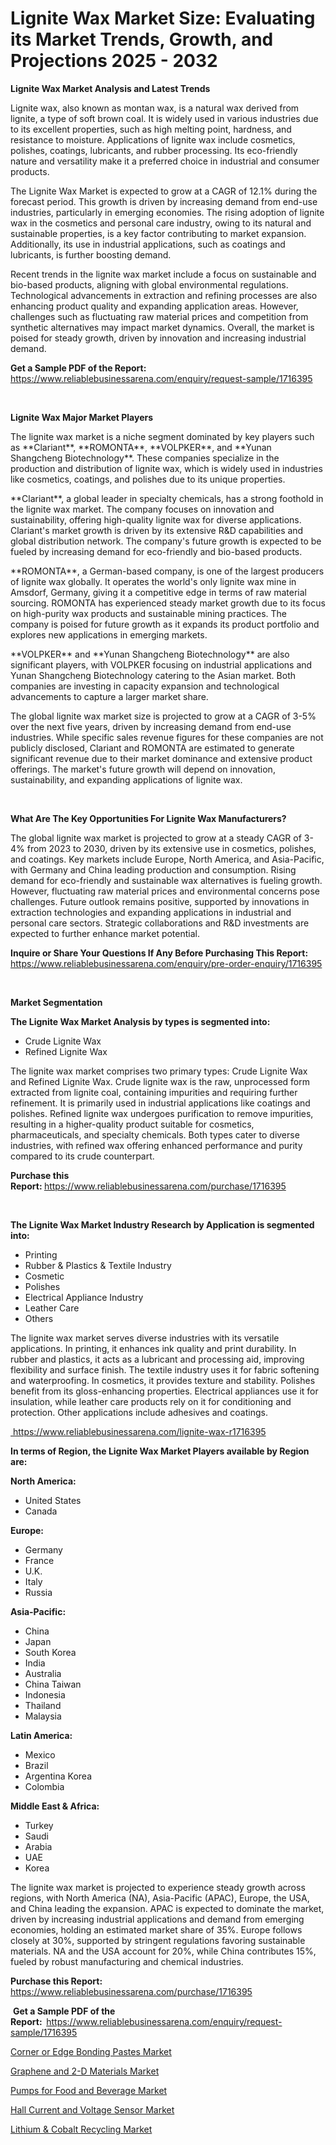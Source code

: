 <p><h1>Lignite Wax Market Size: Evaluating its Market Trends, Growth, and Projections 2025 - 2032</h1></p><p><strong>Lignite Wax Market Analysis and Latest Trends</strong></p>
<p><p>Lignite wax, also known as montan wax, is a natural wax derived from lignite, a type of soft brown coal. It is widely used in various industries due to its excellent properties, such as high melting point, hardness, and resistance to moisture. Applications of lignite wax include cosmetics, polishes, coatings, lubricants, and rubber processing. Its eco-friendly nature and versatility make it a preferred choice in industrial and consumer products.</p><p>The Lignite Wax Market is expected to grow at a CAGR of 12.1% during the forecast period. This growth is driven by increasing demand from end-use industries, particularly in emerging economies. The rising adoption of lignite wax in the cosmetics and personal care industry, owing to its natural and sustainable properties, is a key factor contributing to market expansion. Additionally, its use in industrial applications, such as coatings and lubricants, is further boosting demand.</p><p>Recent trends in the lignite wax market include a focus on sustainable and bio-based products, aligning with global environmental regulations. Technological advancements in extraction and refining processes are also enhancing product quality and expanding application areas. However, challenges such as fluctuating raw material prices and competition from synthetic alternatives may impact market dynamics. Overall, the market is poised for steady growth, driven by innovation and increasing industrial demand.</p></p>
<p><strong>Get a Sample PDF of the Report:&nbsp;</strong> <a href="https://www.reliablebusinessarena.com/enquiry/request-sample/1716395?utm_campaign=2039&utm_medium=2&utm_source=Github&utm_content=ia&utm_term=29012025&utm_id=lignite-wax">https://www.reliablebusinessarena.com/enquiry/request-sample/1716395</a></p>
<p>&nbsp;</p>
<p><strong>Lignite Wax Major Market Players</strong></p>
<p><p>The lignite wax market is a niche segment dominated by key players such as **Clariant**, **ROMONTA**, **VOLPKER**, and **Yunan Shangcheng Biotechnology**. These companies specialize in the production and distribution of lignite wax, which is widely used in industries like cosmetics, coatings, and polishes due to its unique properties.</p><p>**Clariant**, a global leader in specialty chemicals, has a strong foothold in the lignite wax market. The company focuses on innovation and sustainability, offering high-quality lignite wax for diverse applications. Clariant's market growth is driven by its extensive R&D capabilities and global distribution network. The company's future growth is expected to be fueled by increasing demand for eco-friendly and bio-based products.</p><p>**ROMONTA**, a German-based company, is one of the largest producers of lignite wax globally. It operates the world's only lignite wax mine in Amsdorf, Germany, giving it a competitive edge in terms of raw material sourcing. ROMONTA has experienced steady market growth due to its focus on high-purity wax products and sustainable mining practices. The company is poised for future growth as it expands its product portfolio and explores new applications in emerging markets.</p><p>**VOLPKER** and **Yunan Shangcheng Biotechnology** are also significant players, with VOLPKER focusing on industrial applications and Yunan Shangcheng Biotechnology catering to the Asian market. Both companies are investing in capacity expansion and technological advancements to capture a larger market share.</p><p>The global lignite wax market size is projected to grow at a CAGR of 3-5% over the next five years, driven by increasing demand from end-use industries. While specific sales revenue figures for these companies are not publicly disclosed, Clariant and ROMONTA are estimated to generate significant revenue due to their market dominance and extensive product offerings. The market's future growth will depend on innovation, sustainability, and expanding applications of lignite wax.</p></p>
<p>&nbsp;</p>
<p><strong>What Are The Key Opportunities For Lignite Wax Manufacturers?</strong></p>
<p><p>The global lignite wax market is projected to grow at a steady CAGR of 3-4% from 2023 to 2030, driven by its extensive use in cosmetics, polishes, and coatings. Key markets include Europe, North America, and Asia-Pacific, with Germany and China leading production and consumption. Rising demand for eco-friendly and sustainable wax alternatives is fueling growth. However, fluctuating raw material prices and environmental concerns pose challenges. Future outlook remains positive, supported by innovations in extraction technologies and expanding applications in industrial and personal care sectors. Strategic collaborations and R&D investments are expected to further enhance market potential.</p></p>
<p><strong>Inquire or Share Your Questions If Any Before Purchasing This Report:</strong> <a href="https://www.reliablebusinessarena.com/enquiry/pre-order-enquiry/1716395?utm_campaign=2039&utm_medium=2&utm_source=Github&utm_content=ia&utm_term=29012025&utm_id=lignite-wax">https://www.reliablebusinessarena.com/enquiry/pre-order-enquiry/1716395</a></p>
<p>&nbsp;</p>
<p><strong>Market Segmentation</strong></p>
<p><strong>The Lignite Wax Market Analysis by types is segmented into:</strong></p>
<p><ul><li>Crude Lignite Wax</li><li>Refined Lignite Wax</li></ul></p>
<p><p>The lignite wax market comprises two primary types: Crude Lignite Wax and Refined Lignite Wax. Crude lignite wax is the raw, unprocessed form extracted from lignite coal, containing impurities and requiring further refinement. It is primarily used in industrial applications like coatings and polishes. Refined lignite wax undergoes purification to remove impurities, resulting in a higher-quality product suitable for cosmetics, pharmaceuticals, and specialty chemicals. Both types cater to diverse industries, with refined wax offering enhanced performance and purity compared to its crude counterpart.</p></p>
<p><strong>Purchase this Report:&nbsp;</strong><a href="https://www.reliablebusinessarena.com/purchase/1716395?utm_campaign=2039&utm_medium=2&utm_source=Github&utm_content=ia&utm_term=29012025&utm_id=lignite-wax">https://www.reliablebusinessarena.com/purchase/1716395</a></p>
<p>&nbsp;</p>
<p><strong>The Lignite Wax Market Industry Research by Application is segmented into:</strong></p>
<p><ul><li>Printing</li><li>Rubber & Plastics & Textile Industry</li><li>Cosmetic</li><li>Polishes</li><li>Electrical Appliance Industry</li><li>Leather Care</li><li>Others</li></ul></p>
<p><p>The lignite wax market serves diverse industries with its versatile applications. In printing, it enhances ink quality and print durability. In rubber and plastics, it acts as a lubricant and processing aid, improving flexibility and surface finish. The textile industry uses it for fabric softening and waterproofing. In cosmetics, it provides texture and stability. Polishes benefit from its gloss-enhancing properties. Electrical appliances use it for insulation, while leather care products rely on it for conditioning and protection. Other applications include adhesives and coatings.</p></p>
<p><a href="https://www.reliablebusinessarena.com/lignite-wax-r1716395?utm_campaign=2039&utm_medium=2&utm_source=Github&utm_content=ia&utm_term=29012025&utm_id=lignite-wax">&nbsp;https://www.reliablebusinessarena.com/lignite-wax-r1716395</a></p>
<p><strong>In terms of Region, the Lignite Wax Market Players available by Region are:</strong></p>
<p>
    <p> <strong> North America: </strong>
        <ul>
            <li>United States</li>
            <li>Canada</li>
        </ul>
        </p> 
    <p> <strong> Europe: </strong>
        <ul>
            <li>Germany</li>
            <li>France</li>
            <li>U.K.</li>
            <li>Italy</li>
            <li>Russia</li>
        </ul>
        </p> 
    <p> <strong> Asia-Pacific: </strong>
        <ul>
            <li>China</li>
            <li>Japan</li>
            <li>South Korea</li>
            <li>India</li>
            <li>Australia</li>
            <li>China Taiwan</li>
            <li>Indonesia</li>
            <li>Thailand</li>
            <li>Malaysia</li>
        </ul>
        </p> 
    <p> <strong> Latin America: </strong>
        <ul>
            <li>Mexico</li>
            <li>Brazil</li>
            <li>Argentina Korea</li>
            <li>Colombia</li>
        </ul>
        </p> 
    <p> <strong> Middle East & Africa: </strong>
        <ul>
            <li>Turkey</li>
            <li>Saudi</li>
            <li>Arabia</li>
            <li>UAE</li>
            <li>Korea</li>
        </ul>
    </p>
    </p>
<p><p>The lignite wax market is projected to experience steady growth across regions, with North America (NA), Asia-Pacific (APAC), Europe, the USA, and China leading the expansion. APAC is expected to dominate the market, driven by increasing industrial applications and demand from emerging economies, holding an estimated market share of 35%. Europe follows closely at 30%, supported by stringent regulations favoring sustainable materials. NA and the USA account for 20%, while China contributes 15%, fueled by robust manufacturing and chemical industries.</p></p>
<p><strong>Purchase this Report: </strong><a href="https://www.reliablebusinessarena.com/purchase/1716395?utm_campaign=2039&utm_medium=2&utm_source=Github&utm_content=ia&utm_term=29012025&utm_id=lignite-wax">https://www.reliablebusinessarena.com/purchase/1716395</a></p>
<p>&nbsp;<strong>Get a Sample PDF of the Report:&nbsp;&nbsp;</strong><a href="https://www.reliablebusinessarena.com/enquiry/request-sample/1716395?utm_campaign=2039&utm_medium=2&utm_source=Github&utm_content=ia&utm_term=29012025&utm_id=lignite-wax">https://www.reliablebusinessarena.com/enquiry/request-sample/1716395</a></p>
<p><strong></strong></p>
<p><p><a href="https://www.linkedin.com/pulse/future-revenue-market-insights-corner-edge-bonding-pastes-vrwnc?utm_campaign=2039&utm_medium=2&utm_source=Github&utm_content=ia&utm_term=29012025&utm_id=lignite-wax">Corner or Edge Bonding Pastes Market</a></p><p><a href="https://www.linkedin.com/pulse/graphene-2-d-materials-market-size-analysis-2025-2032-sustained-bjzyc?utm_campaign=2039&utm_medium=2&utm_source=Github&utm_content=ia&utm_term=29012025&utm_id=lignite-wax">Graphene and 2-D Materials Market</a></p><p><a href="https://www.linkedin.com/pulse/detailed-report-pumps-food-beverage-market-growth-share-96-v2prc?utm_campaign=2039&utm_medium=2&utm_source=Github&utm_content=ia&utm_term=29012025&utm_id=lignite-wax">Pumps for Food and Beverage Market</a></p><p><a href="https://www.linkedin.com/pulse/industry-analysis-competitive-strategies-hall-current-voltage-l7s1e?utm_campaign=2039&utm_medium=2&utm_source=Github&utm_content=ia&utm_term=29012025&utm_id=lignite-wax">Hall Current and Voltage Sensor Market</a></p><p><a href="https://www.linkedin.com/pulse/lithium-cobalt-recycling-market-size-forecasted-cagr-6-from-2025-oaqie?utm_campaign=2039&utm_medium=2&utm_source=Github&utm_content=ia&utm_term=29012025&utm_id=lignite-wax">Lithium & Cobalt Recycling Market</a></p></p>